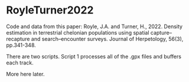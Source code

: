 # RoyleTurner2022
Code and data from this paper:
Royle, J.A. and Turner, H., 2022. Density estimation in terrestrial chelonian populations using spatial capture–recapture and search–encounter surveys. Journal of Herpetology, 56(3), pp.341-348.

There are two scripts. Script 1 processes all of the .gpx files and buffers each track.   


More here later.
